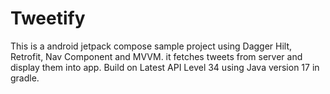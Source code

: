 # Tweetify
This is a android jetpack compose sample project using Dagger Hilt, Retrofit, Nav Component and MVVM.
it fetches tweets from server and display them into app.
Build on Latest API Level 34 using Java version 17 in gradle.
